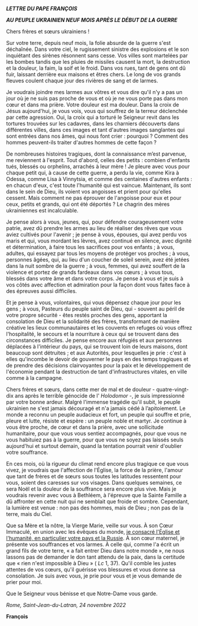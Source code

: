 ***LETTRE DU PAPE FRANÇOIS***

***AU PEUPLE UKRAINIEN NEUF MOIS APRÈS LE DÉBUT DE LA GUERRE***

Chers frères et sœurs ukrainiens !

Sur votre terre, depuis neuf mois, la folie absurde de la guerre s'est déchaînée. Dans votre ciel, le rugissement sinistre des explosions et le son inquiétant des sirènes résonnent sans cesse. Vos villes sont martelées par les bombes tandis que les pluies de missiles causent la mort, la destruction et la douleur, la faim, la soif et le froid. Dans vos rues, tant de gens ont dû fuir, laissant derrière eux maisons et êtres chers. Le long de vos grands fleuves coulent chaque jour des rivières de sang et de larmes.

Je voudrais joindre mes larmes aux vôtres et vous dire qu'il n'y a pas un jour où je ne suis pas proche de vous et où je ne vous porte pas dans mon cœur et dans ma prière. Votre douleur est ma douleur. Dans la croix de Jésus aujourd'hui, je vous vois, vous qui souffrez de la terreur déclenchée par cette agression. Oui, la croix qui a torturé le Seigneur revit dans les tortures trouvées sur les cadavres, dans les charniers découverts dans différentes villes, dans ces images et tant d'autres images sanglantes qui sont entrées dans nos âmes, qui nous font crier : pourquoi ? Comment des hommes peuvent-ils traiter d'autres hommes de cette façon ?

De nombreuses histoires tragiques, dont la connaissance m’est parvenue, me reviennent à l'esprit. Tout d'abord, celles des petits : combien d'enfants tués, blessés ou orphelins, arrachés à leur mère ! Je pleure avec vous pour chaque petit qui, à cause de cette guerre, a perdu la vie, comme Kira à Odessa, comme Lisa à Vinnytsia, et comme des centaines d'autres enfants : en chacun d'eux, c'est toute l'humanité qui est vaincue. Maintenant, ils sont dans le sein de Dieu, ils voient vos angoisses et prient pour qu'elles cessent. Mais comment ne pas éprouver de l'angoisse pour eux et pour ceux, petits et grands, qui ont été déportés ? Le chagrin des mères ukrainiennes est incalculable.

Je pense alors à vous, jeunes, qui, pour défendre courageusement votre patrie, avez dû prendre les armes au lieu de réaliser des rêves que vous aviez cultivés pour l'avenir ; je pense à vous, épouses, qui avez perdu vos maris et qui, vous mordant les lèvres, avez continué en silence, avec dignité et détermination, à faire tous les sacrifices pour vos enfants ; à vous, adultes, qui essayez par tous les moyens de protéger vos proches ; à vous, personnes âgées, qui, au lieu d'un coucher de soleil serein, avez été jetées dans la nuit sombre de la guerre ; à vous, femmes, qui avez souffert de la violence et portez de grands fardeaux dans vos cœurs ; à vous tous, blessés dans votre âme et dans votre corps. Je pense à vous et je suis à vos côtés avec affection et admiration pour la façon dont vous faites face à des épreuves aussi difficiles.

Et je pense à vous, volontaires, qui vous dépensez chaque jour pour les gens ; à vous, Pasteurs du peuple saint de Dieu, qui - souvent au péril de votre propre sécurité - êtes restés proches des gens, apportant la consolation de Dieu et la solidarité des frères, transformant de manière créative les lieux communautaires et les couvents en refuges où vous offrez l'hospitalité, le secours et la nourriture à ceux qui se trouvent dans des circonstances difficiles. Je pense encore aux réfugiés et aux personnes déplacées à l'intérieur du pays, qui se trouvent loin de leurs maisons, dont beaucoup sont détruites ; et aux Autorités, pour lesquelles je prie : c'est à elles qu'incombe le devoir de gouverner le pays en des temps tragiques et de prendre des décisions clairvoyantes pour la paix et le développement de l'économie pendant la destruction de tant d'infrastructures vitales, en ville comme à la campagne.

Chers frères et sœurs, dans cette mer de mal et de douleur - quatre-vingt-dix ans après le terrible génocide de l' *Holodomor* -, je suis impressionné par votre bonne ardeur. Malgré l'immense tragédie qu'il subit, le peuple ukrainien ne s'est jamais découragé et n'a jamais cédé à l’apitoiement. Le monde a reconnu un peuple audacieux et fort, un peuple qui souffre et prie, pleure et lutte, résiste et espère : un peuple noble et martyr. Je continue à vous être proche, de cœur et dans la prière, avec une sollicitude humanitaire, pour que vous vous sentiez accompagnés, pour que vous ne vous habituiez pas à la guerre, pour que vous ne soyez pas laissés seuls aujourd'hui et surtout demain, quand la tentation pourrait venir d'oublier votre souffrance.

En ces mois, où la rigueur du climat rend encore plus tragique ce que vous vivez, je voudrais que l'affection de l'Église, la force de la prière, l'amour que tant de frères et de sœurs sous toutes les latitudes ressentent pour vous, soient des caresses sur vos visages. Dans quelques semaines, ce sera Noël et la douleur de la souffrance sera encore plus vive. Mais je voudrais revenir avec vous à Bethléem, à l'épreuve que la Sainte Famille a dû affronter en cette nuit qui ne semblait que froide et sombre. Cependant, la lumière est venue : non pas des hommes, mais de Dieu ; non pas de la terre, mais du Ciel.

Que sa Mère et la nôtre, la Vierge Marie, veille sur vous. À son Cœur Immaculé, en union avec les évêques du monde, [je consacré l'Église et l'humanité, en particulier votre pays et la Russie](https://www.vatican.va/content/francesco/fr/events/event.dir.html/content/vaticanevents/fr/2022/3/25/celebrazione-penitenza.html). À son cœur maternel, je présente vos souffrances et vos larmes. À celle qui, comme l'a écrit un grand fils de votre terre, « a fait entrer Dieu dans notre monde », ne nous lassons pas de demander le don tant attendu de la paix, dans la certitude que « rien n'est impossible à Dieu » ( *Lc* 1, 37). Qu'il comble les justes attentes de vos cœurs, qu'il guérisse vos blessures et vous donne sa consolation. Je suis avec vous, je prie pour vous et je vous demande de prier pour moi.

Que le Seigneur vous bénisse et que Notre-Dame vous garde.

*Rome, Saint-Jean-du-Latran, 24 novembre 2022*

**François**